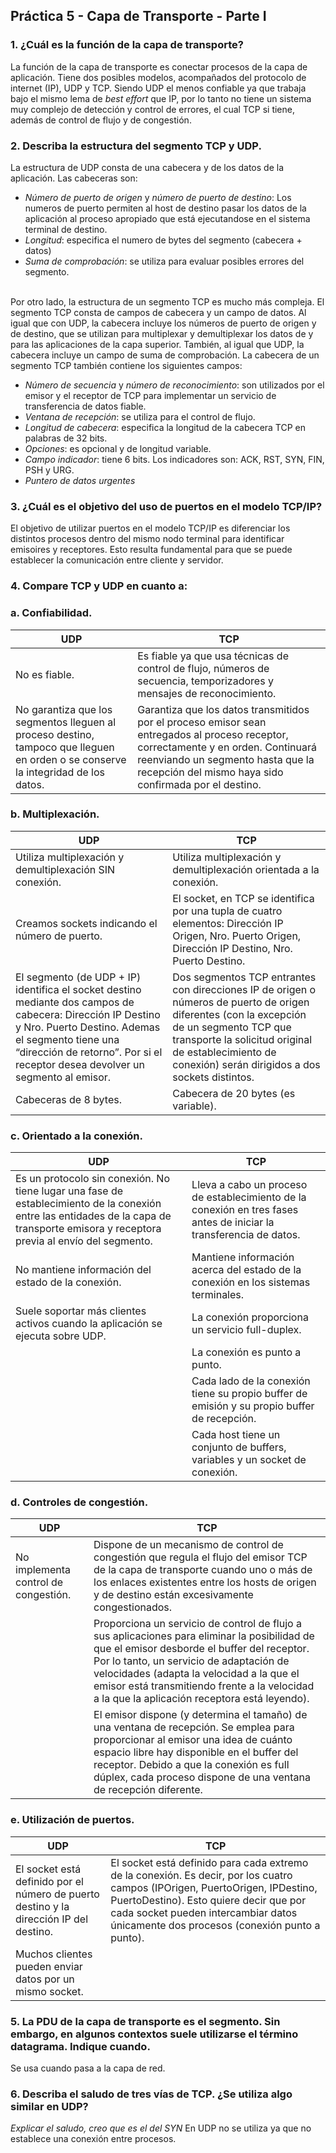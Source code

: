 ## Práctica 5 - Capa de Transporte - Parte I

### 1. ¿Cuál es la función de la capa de transporte?

La función de la capa de transporte es conectar procesos de la capa de aplicación. Tiene dos posibles modelos, acompañados del protocolo de internet (IP), UDP y TCP. Siendo UDP el menos confiable ya que trabaja bajo el mismo lema de _best effort_ que IP, por lo tanto no tiene un sistema muy complejo de detección y control de errores, el cual TCP si tiene, además de control de flujo y de congestión.

### 2. Describa la estructura del segmento TCP y UDP.

La estructura de UDP consta de una cabecera y de los datos de la aplicación. Las cabeceras son:

- _Número de puerto de origen_ y _número de puerto de destino_: Los numeros de puerto permiten al host de destino pasar los datos de la aplicación al proceso apropiado que está ejecutandose en el sistema terminal de destino.
- _Longitud_: especifica el numero de bytes del segmento (cabecera + datos)
- _Suma de comprobación_: se utiliza para evaluar posibles errores del segmento.  
  <br>

Por otro lado, la estructura de un segmento TCP es mucho más compleja. El segmento TCP consta de campos de cabecera y un campo de datos. Al igual que con UDP, la cabecera incluye los números de puerto de origen y de destino, que se utilizan para multiplexar y
demultiplexar los datos de y para las aplicaciones de la capa superior. También, al igual que UDP, la cabecera incluye un campo de suma de comprobación. La cabecera de un segmento TCP también
contiene los siguientes campos:

- _Número de secuencia_ y _número de reconocimiento_: son utilizados por el emisor y el receptor de TCP para implementar un servicio de
  transferencia de datos fiable.
- _Ventana de recepción_: se utiliza para el control de flujo.
- _Longitud de cabecera_: especifica la longitud de la cabecera TCP en palabras de 32 bits.
- _Opciones_: es opcional y de longitud variable.
- _Campo indicador_: tiene 6 bits. Los indicadores son: ACK, RST, SYN, FIN, PSH y URG.
- _Puntero de datos urgentes_

### 3. ¿Cuál es el objetivo del uso de puertos en el modelo TCP/IP?

El objetivo de utilizar puertos en el modelo TCP/IP es diferenciar los distintos procesos dentro del mismo nodo terminal para identificar emisoires y receptores. Esto resulta fundamental para que se puede establecer la comunicación entre cliente y servidor.

### 4. Compare TCP y UDP en cuanto a:

### a. Confiabilidad.

| UDP                                                                                                                               | TCP                                                                                                                                                                                                                               |
| --------------------------------------------------------------------------------------------------------------------------------- | --------------------------------------------------------------------------------------------------------------------------------------------------------------------------------------------------------------------------------- |
| No es fiable.                                                                                                                     | Es fiable ya que usa técnicas de control de flujo, números de secuencia, temporizadores y mensajes de reconocimiento.                                                                                                             |
| No garantiza que los segmentos lleguen al proceso destino, tampoco que lleguen en orden o se conserve la integridad de los datos. | Garantiza que los datos transmitidos por el proceso emisor sean entregados al proceso receptor, correctamente y en orden. Continuará reenviando un segmento hasta que la recepción del mismo haya sido confirmada por el destino. |

### b. Multiplexación.

| UDP                                                                                                                                                                                                                                               | TCP                                                                                                                                                                                                                                                  |
| ------------------------------------------------------------------------------------------------------------------------------------------------------------------------------------------------------------------------------------------------- | ---------------------------------------------------------------------------------------------------------------------------------------------------------------------------------------------------------------------------------------------------- |
| Utiliza multiplexación y demultiplexación SIN conexión.                                                                                                                                                                                           | Utiliza multiplexación y demultiplexación orientada a la conexión.                                                                                                                                                                                   |
| Creamos sockets indicando el número de puerto.                                                                                                                                                                                                    | El socket, en TCP se identifica por una tupla de cuatro elementos: Dirección IP Origen, Nro. Puerto Origen, Dirección IP Destino, Nro. Puerto Destino.                                                                                               |
| El segmento (de UDP + IP) identifica el socket destino mediante dos campos de cabecera: Dirección IP Destino y Nro. Puerto Destino. Ademas el segmento tiene una “dirección de retorno”. Por si el receptor desea devolver un segmento al emisor. | Dos segmentos TCP entrantes con direcciones IP de origen o números de puerto de origen diferentes (con la excepción de un segmento TCP que transporte la solicitud original de establecimiento de conexión) serán dirigidos a dos sockets distintos. |
| Cabeceras de 8 bytes.                                                                                                                                                                                                                             | Cabecera de 20 bytes (es variable).                                                                                                                                                                                                                  |

### c. Orientado a la conexión.

| UDP                                                                                                                                                                                    | TCP                                                                                                                 |
| -------------------------------------------------------------------------------------------------------------------------------------------------------------------------------------- | ------------------------------------------------------------------------------------------------------------------- |
| Es un protocolo sin conexión. No tiene lugar una fase de establecimiento de la conexión entre las entidades de la capa de transporte emisora y receptora previa al envío del segmento. | Lleva a cabo un proceso de establecimiento de la conexión en tres fases antes de iniciar la transferencia de datos. |
| No mantiene información del estado de la conexión.                                                                                                                                     | Mantiene información acerca del estado de la conexión en los sistemas terminales.                                   |
| Suele soportar más clientes activos cuando la aplicación se ejecuta sobre UDP.                                                                                                         | La conexión proporciona un servicio full-duplex.                                                                    |
|                                                                                                                                                                                        | La conexión es punto a punto.                                                                                       |
|                                                                                                                                                                                        | Cada lado de la conexión tiene su propio buffer de emisión y su propio buffer de recepción.                         |
|                                                                                                                                                                                        | Cada host tiene un conjunto de buffers, variables y un socket de conexión.                                          |

### d. Controles de congestión.

| UDP                                  | TCP                                                                                                                                                                                                                                                                                                                                   |
| ------------------------------------ | ------------------------------------------------------------------------------------------------------------------------------------------------------------------------------------------------------------------------------------------------------------------------------------------------------------------------------------- |
| No implementa control de congestión. | Dispone de un mecanismo de control de congestión que regula el flujo del emisor TCP de la capa de transporte cuando uno o más de los enlaces existentes entre los hosts de origen y de destino están excesivamente congestionados.                                                                                                    |
|                                      | Proporciona un servicio de control de flujo a sus aplicaciones para eliminar la posibilidad de que el emisor desborde el buffer del receptor. Por lo tanto, un servicio de adaptación de velocidades (adapta la velocidad a la que el emisor está transmitiendo frente a la velocidad a la que la aplicación receptora está leyendo). |
|                                      | El emisor dispone (y determina el tamaño) de una ventana de recepción. Se emplea para proporcionar al emisor una idea de cuánto espacio libre hay disponible en el buffer del receptor. Debido a que la conexión es full dúplex, cada proceso dispone de una ventana de recepción diferente.                                          |

### e. Utilización de puertos.

| UDP                                                                                    | TCP                                                                                                                                                                                                                                                             |
| -------------------------------------------------------------------------------------- | --------------------------------------------------------------------------------------------------------------------------------------------------------------------------------------------------------------------------------------------------------------- |
| El socket está definido por el número de puerto destino y la dirección IP del destino. | El socket está definido para cada extremo de la conexión. Es decir, por los cuatro campos (IPOrigen, PuertoOrigen, IPDestino, PuertoDestino). Esto quiere decir que por cada socket pueden intercambiar datos únicamente dos procesos (conexión punto a punto). |
| Muchos clientes pueden enviar datos por un mismo socket.                               |                                                                                                                                                                                                                                                                 |

### 5. La PDU de la capa de transporte es el segmento. Sin embargo, en algunos contextos suele utilizarse el término datagrama. Indique cuando.

Se usa cuando pasa a la capa de red.

### 6. Describa el saludo de tres vías de TCP. ¿Se utiliza algo similar en UDP?

_Explicar el saludo, creo que es el del SYN_
En UDP no se utiliza ya que no establece una conexión entre procesos.
